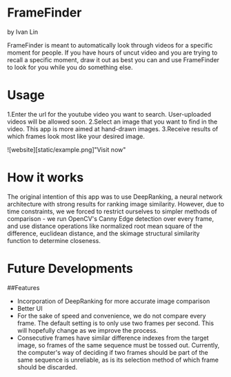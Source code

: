 # FrameFinder

by Ivan Lin

FrameFinder is meant to automatically look through videos for a specific moment for people. If you have hours of uncut video and you are trying to recall a specific moment, draw it out as best you can and use FrameFinder to look for you while you do something else.

# Usage

1.Enter the url for the youtube video you want to search. User-uploaded videos will be allowed soon.
2.Select an image that you want to find in the video. This app is more aimed at hand-drawn images.
3.Receive results of which frames look most like your desired image.

![website][static/example.png]"Visit now"

# How it works
The original intention of this app was to use DeepRanking, a neural network architecture with strong results for ranking image similarity. However, due to time constraints, we we forced to restrict ourselves to simpler methods of comparison - we run OpenCV's Canny Edge detection over every frame, and use distance operations like normalized root mean square of the difference, euclidean distance, and the skimage structural similarity function to determine closeness.

# Future Developments
##Features
- Incorporation of DeepRanking for more accurate image comparison
- Better UI
- For the sake of speed and convenience, we do not compare every frame. The default setting is to only use two frames per second. This will hopefully change as we improve the process.
- Consecutive frames have similar difference indexes from the target image, so frames of the same sequence must be tossed out. Currently, the computer's way of deciding if two frames should be part of the same sequence is unreliable, as is its selection method of which frame should be discarded.